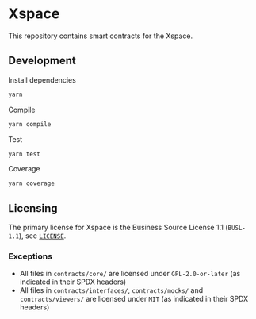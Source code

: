 # Xspace

This repository contains smart contracts for the Xspace.

## Development

Install dependencies

```bash
yarn
```

Compile

```bash
yarn compile
```

Test

```bash
yarn test
```

Coverage

```bash
yarn coverage
```

## Licensing

The primary license for Xspace is the Business Source License 1.1 (`BUSL-1.1`), see [`LICENSE`](./LICENSE).

### Exceptions

- All files in `contracts/core/` are licensed under `GPL-2.0-or-later` (as indicated in their SPDX headers)
- All files in `contracts/interfaces/`, `contracts/mocks/` and `contracts/viewers/` are licensed under `MIT` (as indicated in their SPDX headers)
